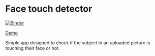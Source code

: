 # Face touch detector
[![Binder](https://mybinder.org/badge_logo.svg)](https://mybinder.org/v2/gh/fazil47/face_touch_detector/master?urlpath=%2Fvoila%2Frender%2Fapp.ipynb)

[Demo](https://mybinder.org/v2/gh/fazil47/face_touch_detector/master?urlpath=%2Fvoila%2Frender%2Fapp.ipynb)

Simple app designed to check if the subject in an uploaded picture is touching their face or not.
